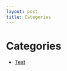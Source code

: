 ```yaml
---
layout: post
title: Categories
---
```


<div class="post">
	<h1 class="pageTitle">Categories</h1>
	<ul>
		<li><a href="./Test">Test</a></li>
	</ul>
</div>
